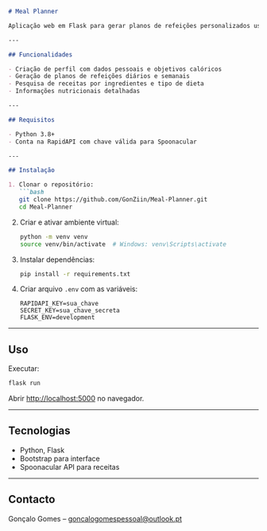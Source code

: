 ````md
# Meal Planner

Aplicação web em Flask para gerar planos de refeições personalizados usando a API Spoonacular.

---

## Funcionalidades

- Criação de perfil com dados pessoais e objetivos calóricos  
- Geração de planos de refeições diários e semanais  
- Pesquisa de receitas por ingredientes e tipo de dieta  
- Informações nutricionais detalhadas  

---

## Requisitos

- Python 3.8+  
- Conta na RapidAPI com chave válida para Spoonacular  

---

## Instalação

1. Clonar o repositório:  
   ```bash
   git clone https://github.com/GonZiin/Meal-Planner.git
   cd Meal-Planner
````

2. Criar e ativar ambiente virtual:

   ```bash
   python -m venv venv
   source venv/bin/activate  # Windows: venv\Scripts\activate
   ```

3. Instalar dependências:

   ```bash
   pip install -r requirements.txt
   ```

4. Criar arquivo `.env` com as variáveis:

   ```
   RAPIDAPI_KEY=sua_chave
   SECRET_KEY=sua_chave_secreta
   FLASK_ENV=development
   ```

---

## Uso

Executar:

```bash
flask run
```

Abrir [http://localhost:5000](http://localhost:5000) no navegador.

---

## Tecnologias

* Python, Flask
* Bootstrap para interface
* Spoonacular API para receitas

---

## Contacto

Gonçalo Gomes – [goncalogomespessoal@outlook.pt](mailto:goncalogomespessoal@outlook.pt)


